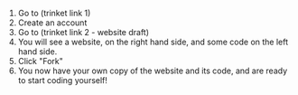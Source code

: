 1. Go to \(trinket link 1\)
2. Create an account
3. Go to \(trinket link 2 - website draft\)
4. You will see a website, on the right hand side, and some code on the left hand side.
5. Click "Fork"
6. You now have your own copy of the website and its code, and are ready to start coding yourself!



